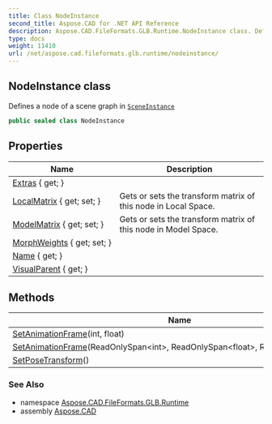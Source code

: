 ```yaml
---
title: Class NodeInstance
second_title: Aspose.CAD for .NET API Reference
description: Aspose.CAD.FileFormats.GLB.Runtime.NodeInstance class. Defines a node of a scene graph in SceneInstance
type: docs
weight: 11410
url: /net/aspose.cad.fileformats.glb.runtime/nodeinstance/
---
```

## NodeInstance class

Defines a node of a scene graph in [`SceneInstance`](../sceneinstance/)

```csharp
public sealed class NodeInstance
```

## Properties

| Name | Description |
| --- | --- |
| [Extras](../../aspose.cad.fileformats.glb.runtime/nodeinstance/extras/) { get; } |  |
| [LocalMatrix](../../aspose.cad.fileformats.glb.runtime/nodeinstance/localmatrix/) { get; set; } | Gets or sets the transform matrix of this node in Local Space. |
| [ModelMatrix](../../aspose.cad.fileformats.glb.runtime/nodeinstance/modelmatrix/) { get; set; } | Gets or sets the transform matrix of this node in Model Space. |
| [MorphWeights](../../aspose.cad.fileformats.glb.runtime/nodeinstance/morphweights/) { get; set; } |  |
| [Name](../../aspose.cad.fileformats.glb.runtime/nodeinstance/name/) { get; } |  |
| [VisualParent](../../aspose.cad.fileformats.glb.runtime/nodeinstance/visualparent/) { get; } |  |

## Methods

| Name | Description |
| --- | --- |
| [SetAnimationFrame](../../aspose.cad.fileformats.glb.runtime/nodeinstance/setanimationframe/#setanimationframe)(int, float) |  |
| [SetAnimationFrame](../../aspose.cad.fileformats.glb.runtime/nodeinstance/setanimationframe/#setanimationframe_1)(ReadOnlySpan&lt;int&gt;, ReadOnlySpan&lt;float&gt;, ReadOnlySpan&lt;float&gt;) |  |
| [SetPoseTransform](../../aspose.cad.fileformats.glb.runtime/nodeinstance/setposetransform/)() |  |

### See Also

* namespace [Aspose.CAD.FileFormats.GLB.Runtime](../../aspose.cad.fileformats.glb.runtime/)
* assembly [Aspose.CAD](../../)


